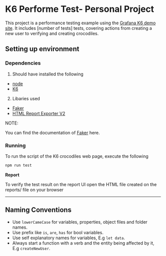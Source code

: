 # K6 Performe Test-  Personal Project

This project is a performance testing example using the [Grafana K6 demo site](https://test-api.k6.io/). It includes [number of tests] tests, covering actions from creating a new user to verifying and creating crocodiles.

## Setting up environment

### Dependencies

1. Should have installed the following
- [node](https://nodejs.org/en/)
- [K6](https://grafana.com/docs/k6/latest/set-up/install-k6/)

2. Libaries used
- [Faker](https://cdnjs.com/libraries/Faker/3.1.0)
- [HTML Report Exporter V2](https://medium.com/@updeshkumar1991/generate-awesome-html-performance-testing-report-with-grafana-k6-5221ee52ee52)

NOTE:

You can find the documentation of [Faker](https://fakerjs.dev/) here.

### Running

To run the script of the K6 crocodiles web page, execute the following

```bash
npm run test
```

**Report**

To verify the test result on the report UI open the HTML file created on the reports/ file on your browser

---

## Naming Conventions

- Use `lowerCameCase` for variables, properties, object files and folder names.
- Use prefix like `is`, `are`, `has` for bool variables.
- Use self explanatory names for variables, E.g `let data`.
- Always start a function with a verb and the entity being affected by it, E.g `createNewUser`.